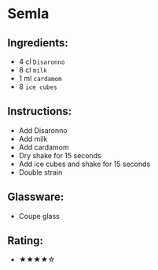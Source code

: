 # Semla

## Ingredients:
- 4 cl `Disaronno`
- 8 cl `milk`
- 1 ml `cardamom`
- 8 `ice cubes`

## Instructions:
- Add Disaronno
- Add milk
- Add cardamom
- Dry shake for 15 seconds
- Add ice cubes and shake for 15 seconds
- Double strain

## Glassware:
- Coupe glass

## Rating:
- ★★★★☆